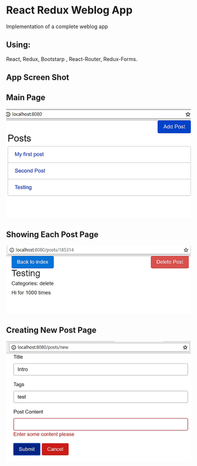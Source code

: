 # React Redux Weblog App

Implementation of a complete weblog app

## Using:
React, Redux, Bootstarp , React-Router, Redux-Forms.

## App Screen Shot
## Main Page
![alt Main URL](https://github.com/imahsa/react-redux-weblog/blob/master/screenshots/postsindex.PNG)
## Showing Each Post Page
![alt Post URL](https://github.com/imahsa/react-redux-weblog/blob/master/screenshots/postshow.PNG)
## Creating New Post Page
![alt New Post URL](https://github.com/imahsa/react-redux-weblog/blob/master/screenshots/postnew.PNG)

